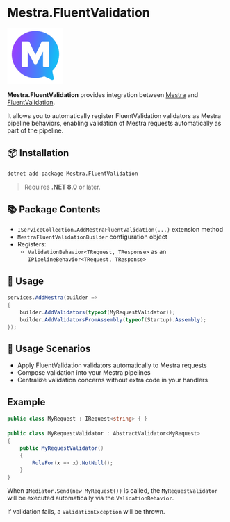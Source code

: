 # Mestra.FluentValidation

![Mestra logo](https://github.com/dev-hancock/Mestra/blob/main/icon.png)

**Mestra.FluentValidation** provides integration between [Mestra](https://github.com/dev-hancock/Mestra)
and [FluentValidation](https://fluentvalidation.net/).

It allows you to automatically register FluentValidation validators as Mestra pipeline behaviors, enabling validation of
Mestra requests automatically as part of the pipeline.

## 📦 Installation

```bash
dotnet add package Mestra.FluentValidation
```

> Requires **.NET 8.0** or later.

## 📚 Package Contents

* `IServiceCollection.AddMestraFluentValidation(...)` extension method
* `MestraFluentValidationBuilder` configuration object
* Registers:
    * `ValidationBehavior<TRequest, TResponse>` as an `IPipelineBehavior<TRequest, TResponse>`

## 🚀 Usage

```csharp
services.AddMestra(builder =>
{
    builder.AddValidators(typeof(MyRequestValidator));
    builder.AddValidatorsFromAssembly(typeof(Startup).Assembly);
});
```

## 🔗 Usage Scenarios

* Apply FluentValidation validators automatically to Mestra requests
* Compose validation into your Mestra pipelines
* Centralize validation concerns without extra code in your handlers

## Example

```csharp
public class MyRequest : IRequest<string> { }

public class MyRequestValidator : AbstractValidator<MyRequest>
{
    public MyRequestValidator()
    {
        RuleFor(x => x).NotNull();
    }
}
```

When `IMediator.Send(new MyRequest())` is called, the `MyRequestValidator` will be executed automatically via the
`ValidationBehavior`.

If validation fails, a `ValidationException` will be thrown.
